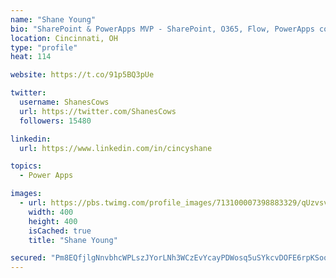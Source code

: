 ```yaml
---
name: "Shane Young"
bio: "SharePoint & PowerApps MVP - SharePoint, O365, Flow, PowerApps consulting? @PowerApps911 | Pure Snark? You found it."
location: Cincinnati, OH
type: "profile"
heat: 114

website: https://t.co/91p5BQ3pUe

twitter:
  username: ShanesCows
  url: https://twitter.com/ShanesCows
  followers: 15480

linkedin:
  url: https://www.linkedin.com/in/cincyshane

topics:
  - Power Apps

images:
  - url: https://pbs.twimg.com/profile_images/713100007398883329/qUzvsvQ3_400x400.jpg
    width: 400
    height: 400
    isCached: true
    title: "Shane Young"

secured: "Pm8EQfjlgNnvbhcWPLszJYorLNh3WCzEvYcayPDWosq5uSYkcvDOFE6rpKSoqTz69u1gjwq9sWWhScynjeMrAyhamW5al6q4LA9x88NqY4mBauPGyECMvSpCR+qsYKZWMiLErPyfPyBp172C0cjzBxGgnm8nve4pI1DzTiwRjvxFTGuvvmXvg6Tbjz14fxIEwctbDfCMcC7llgZQysAMzosomTxXUHMz4A7sx5aBT32ADS7ry5u8jETobfJbDRPSLJzYJz4ozN/ROCSZua32zsJoAEIsIiBFeGySeOK6TQ3Us0CrbBNDiK/Hqhps2tcOaexi9c/7xnIFwxg30lTrv3IbzYDwMZkCpc5AhnmRTBrLbUrdcNwZmGaG0LMmq9aUfTIRm0aZhnfr36nEcn1AzSljjmxypM4lzFHDElBsoZk=;sHiHHnzBxr8201u7+0YyLQ=="
---
```


